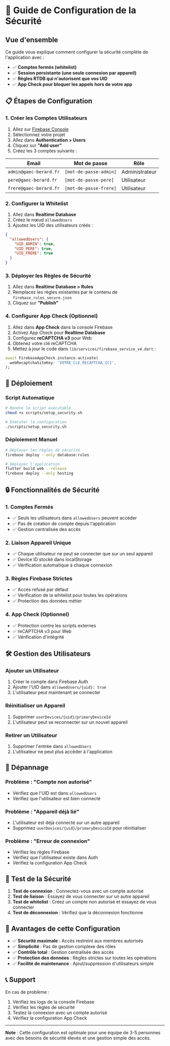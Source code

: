 # 🔐 Guide de Configuration de la Sécurité

## Vue d'ensemble

Ce guide vous explique comment configurer la sécurité complète de l'application avec :

- ✅ **Comptes fermés (whitelist)**
- ✅ **Session persistante (une seule connexion par appareil)**
- ✅ **Règles RTDB qui n'autorisent que vos UID**
- ✅ **App Check pour bloquer les appels hors de votre app**

## 📋 Étapes de Configuration

### 1. Créer les Comptes Utilisateurs

1. Allez sur [Firebase Console](https://console.firebase.google.com)
2. Sélectionnez votre projet
3. Allez dans **Authentication > Users**
4. Cliquez sur **"Add user"**
5. Créez les 3 comptes suivants :

| Email | Mot de passe | Rôle |
|-------|-------------|------|
| `admin@gaec-berard.fr` | `[mot-de-passe-admin]` | Administrateur |
| `pere@gaec-berard.fr` | `[mot-de-passe-pere]` | Utilisateur |
| `frere@gaec-berard.fr` | `[mot-de-passe-frere]` | Utilisateur |

### 2. Configurer la Whitelist

1. Allez dans **Realtime Database**
2. Créez le nœud `allowedUsers`
3. Ajoutez les UID des utilisateurs créés :

```json
{
  "allowedUsers": {
    "UID_ADMIN": true,
    "UID_PERE": true,
    "UID_FRERE": true
  }
}
```

### 3. Déployer les Règles de Sécurité

1. Allez dans **Realtime Database > Rules**
2. Remplacez les règles existantes par le contenu de `firebase_rules_secure.json`
3. Cliquez sur **"Publish"**

### 4. Configurer App Check (Optionnel)

1. Allez dans **App Check** dans la console Firebase
2. Activez App Check pour **Realtime Database**
3. Configurez **reCAPTCHA v3** pour Web
4. Obtenez votre clé reCAPTCHA
5. Mettez à jour le code dans `lib/services/firebase_service_v4.dart` :

```dart
await FirebaseAppCheck.instance.activate(
  webRecaptchaSiteKey: 'VOTRE_CLE_RECAPTCHA_ICI',
);
```

## 🚀 Déploiement

### Script Automatique

```bash
# Rendre le script exécutable
chmod +x scripts/setup_security.sh

# Exécuter la configuration
./scripts/setup_security.sh
```

### Déploiement Manuel

```bash
# Déployer les règles de sécurité
firebase deploy --only database:rules

# Déployer l'application
flutter build web --release
firebase deploy --only hosting
```

## 🔒 Fonctionnalités de Sécurité

### 1. Comptes Fermés
- ✅ Seuls les utilisateurs dans `allowedUsers` peuvent accéder
- ✅ Pas de création de compte depuis l'application
- ✅ Gestion centralisée des accès

### 2. Liaison Appareil Unique
- ✅ Chaque utilisateur ne peut se connecter que sur un seul appareil
- ✅ Device ID stocké dans localStorage
- ✅ Vérification automatique à chaque connexion

### 3. Règles Firebase Strictes
- ✅ Accès refusé par défaut
- ✅ Vérification de la whitelist pour toutes les opérations
- ✅ Protection des données métier

### 4. App Check (Optionnel)
- ✅ Protection contre les scripts externes
- ✅ reCAPTCHA v3 pour Web
- ✅ Vérification d'intégrité

## 🛠️ Gestion des Utilisateurs

### Ajouter un Utilisateur

1. Créer le compte dans Firebase Auth
2. Ajouter l'UID dans `allowedUsers/{uid}: true`
3. L'utilisateur peut maintenant se connecter

### Réinitialiser un Appareil

1. Supprimer `userDevices/{uid}/primaryDeviceId`
2. L'utilisateur peut se reconnecter sur un nouvel appareil

### Retirer un Utilisateur

1. Supprimer l'entrée dans `allowedUsers`
2. L'utilisateur ne peut plus accéder à l'application

## 🔧 Dépannage

### Problème : "Compte non autorisé"
- Vérifiez que l'UID est dans `allowedUsers`
- Vérifiez que l'utilisateur est bien connecté

### Problème : "Appareil déjà lié"
- L'utilisateur est déjà connecté sur un autre appareil
- Supprimez `userDevices/{uid}/primaryDeviceId` pour réinitialiser

### Problème : "Erreur de connexion"
- Vérifiez les règles Firebase
- Vérifiez que l'utilisateur existe dans Auth
- Vérifiez la configuration App Check

## 📱 Test de la Sécurité

1. **Test de connexion** : Connectez-vous avec un compte autorisé
2. **Test de liaison** : Essayez de vous connecter sur un autre appareil
3. **Test de whitelist** : Créez un compte non autorisé et essayez de vous connecter
4. **Test de déconnexion** : Vérifiez que la déconnexion fonctionne

## 🎯 Avantages de cette Configuration

- ✅ **Sécurité maximale** : Accès restreint aux membres autorisés
- ✅ **Simplicité** : Pas de gestion complexe des rôles
- ✅ **Contrôle total** : Gestion centralisée des accès
- ✅ **Protection des données** : Règles strictes sur toutes les opérations
- ✅ **Facilité de maintenance** : Ajout/suppression d'utilisateurs simple

## 📞 Support

En cas de problème :

1. Vérifiez les logs de la console Firebase
2. Vérifiez les règles de sécurité
3. Testez la connexion avec un compte autorisé
4. Vérifiez la configuration App Check

---

**Note** : Cette configuration est optimale pour une équipe de 3-5 personnes avec des besoins de sécurité élevés et une gestion simple des accès.
